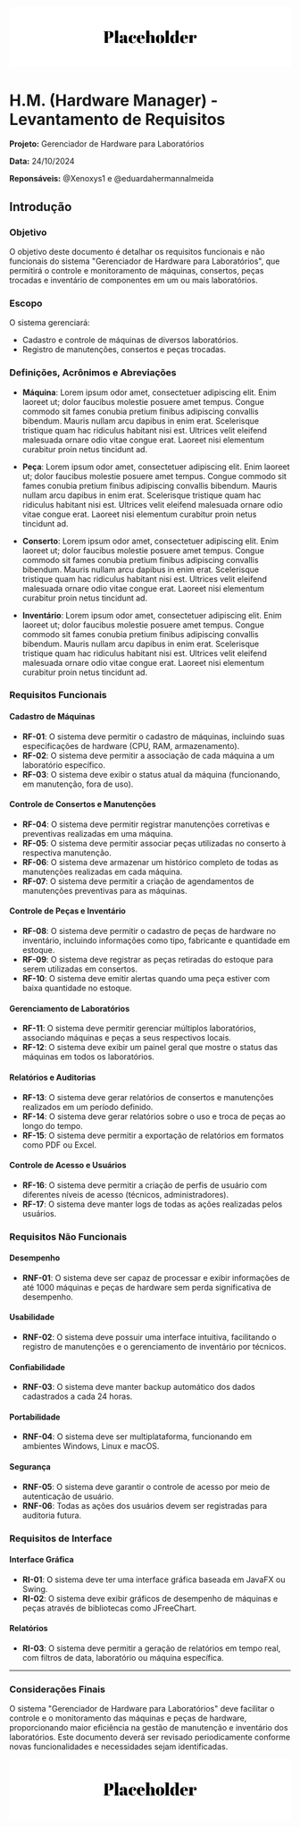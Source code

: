 ![Header](./Placeholder.png)

# H.M. (Hardware Manager) - Levantamento de Requisitos

**Projeto:** Gerenciador de Hardware para Laboratórios

**Data:** 24/10/2024

**Reponsáveis:** @Xenoxys1 e @eduardahermannalmeida

## Introdução

### Objetivo
O objetivo deste documento é detalhar os requisitos funcionais e não funcionais do sistema "Gerenciador de Hardware para Laboratórios", que permitirá o controle e monitoramento de máquinas, consertos, peças trocadas e inventário de componentes em um ou mais laboratórios.
### Escopo

O sistema gerenciará:

- Cadastro e controle de máquinas de diversos laboratórios.
- Registro de manutenções, consertos e peças trocadas.

###  Definições, Acrônimos e Abreviações

- **Máquina**:
Lorem ipsum odor amet, consectetuer adipiscing elit. Enim laoreet ut; dolor faucibus molestie posuere amet tempus. Congue commodo sit fames conubia pretium finibus adipiscing convallis bibendum. Mauris nullam arcu dapibus in enim erat. Scelerisque tristique quam hac ridiculus habitant nisi est. Ultrices velit eleifend malesuada ornare odio vitae congue erat. Laoreet nisi elementum curabitur proin netus tincidunt ad.

- **Peça**:
Lorem ipsum odor amet, consectetuer adipiscing elit. Enim laoreet ut; dolor faucibus molestie posuere amet tempus. Congue commodo sit fames conubia pretium finibus adipiscing convallis bibendum. Mauris nullam arcu dapibus in enim erat. Scelerisque tristique quam hac ridiculus habitant nisi est. Ultrices velit eleifend malesuada ornare odio vitae congue erat. Laoreet nisi elementum curabitur proin netus tincidunt ad.

- **Conserto**:
Lorem ipsum odor amet, consectetuer adipiscing elit. Enim laoreet ut; dolor faucibus molestie posuere amet tempus. Congue commodo sit fames conubia pretium finibus adipiscing convallis bibendum. Mauris nullam arcu dapibus in enim erat. Scelerisque tristique quam hac ridiculus habitant nisi est. Ultrices velit eleifend malesuada ornare odio vitae congue erat. Laoreet nisi elementum curabitur proin netus tincidunt ad.

- **Inventário**:
Lorem ipsum odor amet, consectetuer adipiscing elit. Enim laoreet ut; dolor faucibus molestie posuere amet tempus. Congue commodo sit fames conubia pretium finibus adipiscing convallis bibendum. Mauris nullam arcu dapibus in enim erat. Scelerisque tristique quam hac ridiculus habitant nisi est. Ultrices velit eleifend malesuada ornare odio vitae congue erat. Laoreet nisi elementum curabitur proin netus tincidunt ad.

### Requisitos Funcionais

####  Cadastro de Máquinas

- **RF-01**: O sistema deve permitir o cadastro de máquinas, incluindo suas especificações de hardware (CPU, RAM, armazenamento).
- **RF-02**: O sistema deve permitir a associação de cada máquina a um laboratório específico.
- **RF-03**: O sistema deve exibir o status atual da máquina (funcionando, em manutenção, fora de uso).

#### Controle de Consertos e Manutenções

- **RF-04**: O sistema deve permitir registrar manutenções corretivas e preventivas realizadas em uma máquina.
- **RF-05**: O sistema deve permitir associar peças utilizadas no conserto à respectiva manutenção.
- **RF-06**: O sistema deve armazenar um histórico completo de todas as manutenções realizadas em cada máquina.
- **RF-07**: O sistema deve permitir a criação de agendamentos de manutenções preventivas para as máquinas.

#### Controle de Peças e Inventário

- **RF-08**: O sistema deve permitir o cadastro de peças de hardware no inventário, incluindo informações como tipo, fabricante e quantidade em estoque.
- **RF-09**: O sistema deve registrar as peças retiradas do estoque para serem utilizadas em consertos.
- **RF-10**: O sistema deve emitir alertas quando uma peça estiver com baixa quantidade no estoque.

#### Gerenciamento de Laboratórios

- **RF-11**: O sistema deve permitir gerenciar múltiplos laboratórios, associando máquinas e peças a seus respectivos locais.
- **RF-12**: O sistema deve exibir um painel geral que mostre o status das máquinas em todos os laboratórios.

#### Relatórios e Auditorias

- **RF-13**: O sistema deve gerar relatórios de consertos e manutenções realizados em um período definido.
- **RF-14**: O sistema deve gerar relatórios sobre o uso e troca de peças ao longo do tempo.
- **RF-15**: O sistema deve permitir a exportação de relatórios em formatos como PDF ou Excel.

#### Controle de Acesso e Usuários

- **RF-16**: O sistema deve permitir a criação de perfis de usuário com diferentes níveis de acesso (técnicos, administradores).
- **RF-17**: O sistema deve manter logs de todas as ações realizadas pelos usuários.

### Requisitos Não Funcionais

#### Desempenho

- **RNF-01**: O sistema deve ser capaz de processar e exibir informações de até 1000 máquinas e peças de hardware sem perda significativa de desempenho.

#### Usabilidade

- **RNF-02**: O sistema deve possuir uma interface intuitiva, facilitando o registro de manutenções e o gerenciamento de inventário por técnicos.

#### Confiabilidade

- **RNF-03**: O sistema deve manter backup automático dos dados cadastrados a cada 24 horas.

#### Portabilidade

- **RNF-04**: O sistema deve ser multiplataforma, funcionando em ambientes Windows, Linux e macOS.

#### Segurança

- **RNF-05**: O sistema deve garantir o controle de acesso por meio de autenticação de usuário.
- **RNF-06**: Todas as ações dos usuários devem ser registradas para auditoria futura.

### Requisitos de Interface

#### Interface Gráfica

- **RI-01**: O sistema deve ter uma interface gráfica baseada em JavaFX ou Swing.
- **RI-02**: O sistema deve exibir gráficos de desempenho de máquinas e peças através de bibliotecas como JFreeChart.

#### Relatórios

- **RI-03**: O sistema deve permitir a geração de relatórios em tempo real, com filtros de data, laboratório ou máquina específica.

---

### Considerações Finais

O sistema "Gerenciador de Hardware para Laboratórios" deve facilitar o controle e o monitoramento das máquinas e peças de hardware, proporcionando maior eficiência na gestão de manutenção e inventário dos laboratórios. Este documento deverá ser revisado periodicamente conforme novas funcionalidades e necessidades sejam identificadas.

![Footer](./Placeholder.png)
